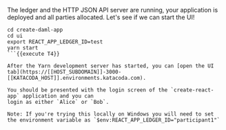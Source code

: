 The ledger and the HTTP JSON API server are running, your application is deployed and all parties
allocated. Let's see if we can start the UI!

```
cd create-daml-app
cd ui
export REACT_APP_LEDGER_ID=test
yarn start
```{{execute T4}}

After the Yarn development server has started, you can [open the UI tab](https://[[HOST_SUBDOMAIN]]-3000-[[KATACODA_HOST]].environments.katacoda.com).

You should be presented with the login screen of the `create-react-app` application and you can
login as either `Alice` or `Bob`.

Note: If you're trying this locally on Windows you will need to set the environment variable as `$env:REACT_APP_LEDGER_ID="participant1"`
